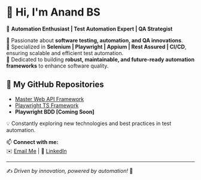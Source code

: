 # 👋 Hi, I'm Anand BS  

🚀 **Automation Enthusiast | Test Automation Expert | QA Strategist** 

🔹 Passionate about **software testing, automation, and QA innovations**.  
🔹 Specialized in **Selenium | Playwright | Appium | Rest Assured | CI/CD**, ensuring scalable and efficient test automation.  
🔹 Dedicated to building **robust, maintainable, and future-ready automation frameworks** to enhance software quality.


## 🔗 My GitHub Repositories  
- [Master Web API Framework](https://github.com/anandsitaram/MasterWebApiFramework)  
- [Playwright TS Framework](https://github.com/anandsitaram/PlaywrightTSFramework)  
- **Playwright BDD [Coming Soon]**  

💡 Constantly exploring new technologies and best practices in test automation.  

📫 **Connect with me:**  
✉️ [Email Me](mailto:anandbs291@gmail.com) | 🔗 [LinkedIn](https://www.linkedin.com/in/anandsitaram)  

---

✍️ *Driven by innovation, powered by automation!* 🚀  
